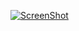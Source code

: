 [![ScreenShot](https://raw.github.com/GabLeRoux/WebMole/master/ressources/WebMole_Youtube_Video.png)](https://hackmd.io/s/HJJ-DfWT)

